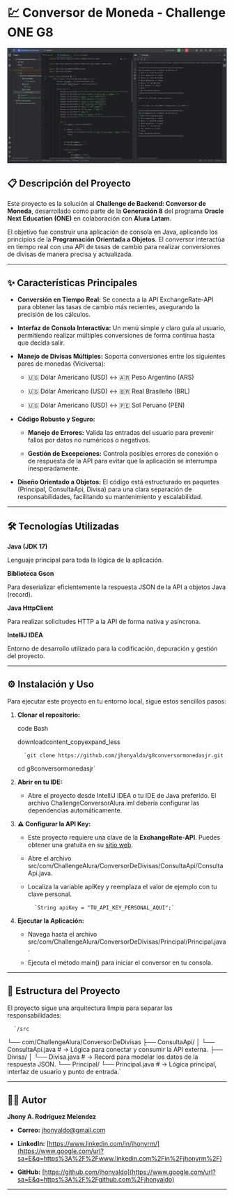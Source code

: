 # 💹 Conversor de Moneda - Challenge ONE G8

![Demostración del Conversor de Moneda en funcionamiento](assets/ConversordeMonedasONE.png)


## 📋 Descripción del Proyecto

Este proyecto es la solución al **Challenge de Backend: Conversor de Moneda**, desarrollado como parte de la **Generación 8** del programa **Oracle Next Education (ONE)** en colaboración con **Alura Latam**.

El objetivo fue construir una aplicación de consola en Java, aplicando los principios de la **Programación Orientada a Objetos**. El conversor interactúa en tiempo real con una API de tasas de cambio para realizar conversiones de divisas de manera precisa y actualizada.

----------


## ✨ Características Principales

-   **Conversión en Tiempo Real:** Se conecta a la API ExchangeRate-API para obtener las tasas de cambio más recientes, asegurando la precisión de los cálculos.
    
-   **Interfaz de Consola Interactiva:** Un menú simple y claro guía al usuario, permitiendo realizar múltiples conversiones de forma continua hasta que decida salir.
    
-   **Manejo de Divisas Múltiples:** Soporta conversiones entre los siguientes pares de monedas (Viciversa):
    
    -   🇺🇸 Dólar Americano (USD) ↔ 🇦🇷 Peso Argentino (ARS)
        
    -   🇺🇸 Dólar Americano (USD) ↔ 🇧🇷 Real Brasileño (BRL)
        
    -   🇺🇸 Dólar Americano (USD) ↔ 🇵🇪 Sol Peruano (PEN)
        
-   **Código Robusto y Seguro:**
    
    -   **Manejo de Errores:** Valida las entradas del usuario para prevenir fallos por datos no numéricos o negativos.
        
    -   **Gestión de Excepciones:** Controla posibles errores de conexión o de respuesta de la API para evitar que la aplicación se interrumpa inesperadamente.
        
-   **Diseño Orientado a Objetos:** El código está estructurado en paquetes (Principal, ConsultaApi, Divisa) para una clara separación de responsabilidades, facilitando su mantenimiento y escalabilidad.
    

----------

## 🛠️ Tecnologías Utilizadas

**Java (JDK 17)**

Lenguaje principal para toda la lógica de la aplicación.

**Biblioteca Gson**

Para deserializar eficientemente la respuesta JSON de la API a objetos Java (record).

**Java HttpClient**

Para realizar solicitudes HTTP a la API de forma nativa y asíncrona.

**IntelliJ IDEA**

Entorno de desarrollo utilizado para la codificación, depuración y gestión del proyecto.

----------

## ⚙️ Instalación y Uso

Para ejecutar este proyecto en tu entorno local, sigue estos sencillos pasos:

1.  **Clonar el repositorio:**
    
    code Bash
    
    downloadcontent_copyexpand_less
    
          `git clone https://github.com/jhonyaldo/g8conversormonedasjr.git
    cd g8conversormonedasjr`
        
    
2.  **Abrir en tu IDE:**
    
    -   Abre el proyecto desde IntelliJ IDEA o tu IDE de Java preferido. El archivo ChallengeConversorAlura.iml debería configurar las dependencias automáticamente.
        
3.  **⚠️ Configurar la API Key:**
    
    -   Este proyecto requiere una clave de la **ExchangeRate-API**. Puedes obtener una gratuita en su [sitio web](https://www.google.com/url?sa=E&q=https%3A%2F%2Fwww.exchangerate-api.com%2Fsignup).
        
    -   Abre el archivo src/com/ChallengeAlura/ConversorDeDivisas/ConsultaApi/ConsultaApi.java.
        
    -   Localiza la variable apiKey y reemplaza el valor de ejemplo con tu clave personal.
        
  
        
              `String apiKey = "TU_API_KEY_PERSONAL_AQUI";`
            
        
4.  **Ejecutar la Aplicación:**
    
    -   Navega hasta el archivo src/com/ChallengeAlura/ConversorDeDivisas/Principal/Principal.java.
        
    -   Ejecuta el método main() para iniciar el conversor en tu consola.
        

----------

## 📂 Estructura del Proyecto

El proyecto sigue una arquitectura limpia para separar las responsabilidades:

      `/src
└── com/ChallengeAlura/ConversorDeDivisas
    ├── ConsultaApi/
    │   └── ConsultaApi.java   # -> Lógica para conectar y consumir la API externa.
    ├── Divisa/
    │   └── Divisa.java        # -> Record para modelar los datos de la respuesta JSON.
    └── Principal/
        └── Principal.java     # -> Lógica principal, interfaz de usuario y punto de entrada.`
    

----------

## 👨‍💻 Autor

**Jhony A. Rodriguez Melendez**

-   **Correo:**  [jhonyaldo@gmail.com](https://www.google.com/url?sa=E&q=mailto%3Ajhonyaldo%40gmail.com)
    
-   **LinkedIn:**  [https://www.linkedin.com/in/jhonyrm/](https://www.google.com/url?sa=E&q=https%3A%2F%2Fwww.linkedin.com%2Fin%2Fjhonyrm%2F)
    
-   **GitHub:**  [https://github.com/jhonyaldo](https://www.google.com/url?sa=E&q=https%3A%2F%2Fgithub.com%2Fjhonyaldo)
    

----------

